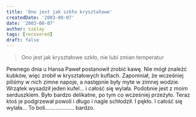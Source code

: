 ```yaml
---
title: 'Ono jest jak szkło kryształowe'
createdDate: '2003-08-07'
date: '2003-08-07'
author: sielay
tags: [recovered]
draft: false
---
```


> Ono jest jak kryształowe szkło, nie lubi zmian temperatur

Pewnego dnia u Hansa Paweł postanowił zrobić kawę. Nie mógł znaleźć kubków, więc zrobił w kryształowych kuflach. Zapomniał, że wcześniej piliśmy w nich zimne napoje, a następnie były myte w zimnej wodzie. Wrzątek wysadził jeden kufel… i całość się wylała. Podobnie jest z moim serduszkiem. Było bardzo delikatne, po tym co wcześniej przeżyło. Teraz ktoś je podgrzewał powoli i długo i nagle schłodził. I pękło. I całość się wylała… To boli………………. bardzo.
